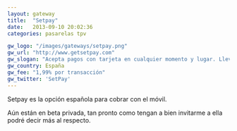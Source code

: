 ```yaml
---
layout: gateway
title:  "Setpay"
date:   2013-09-10 20:02:36
categories: pasarelas tpv

gw_logo: "/images/gateways/setpay.png"
gw_url: "http://www.getsetpay.com"
gw_slogan: "Acepta pagos con tarjeta en cualquier momento y lugar. Lleva tu TPV en el bolsillo y cobra con total seguridad"
gw_country: España
gw_fee: "1,99% por transacción"
gw_twitter: 'SetPay'
---
```


Setpay es la opción española para cobrar con el móvil. 

Aún están en beta privada, tan pronto como tengan a bien invitarme a ella podré decir más al respecto.